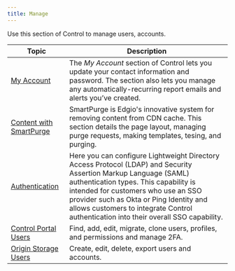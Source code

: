 ```yaml
---
title: Manage
---
```

<!-- don't link to this page. change content to overview vs markdown-->
Use this section of Control to manage users, accounts.

| Topic | Description|
|---|---|
|[My Account](/delivery/control/manage/account)| The *My Account* section of Control lets you update your contact information and password. The section also lets you manage any automatically-recurring report emails and alerts you’ve created.|
| [Content with SmartPurge](/delivery/control/manage/content_with_smartpurge)| SmartPurge is Edgio's innovative system for removing content from CDN cache. This section details the page layout, managing purge requests, making templates, tesing, and purging.|
|[Authentication](/delivery/control/manage/authentication)| Here you can configure Lightweight Directory Access Protocol (LDAP) and Security Assertion Markup Language (SAML) authentication types. This capability is intended for customers who use an SSO provider such as Okta or Ping Identity and allows customers to integrate Control authentication into their overall SSO capability.|
|[Control Portal Users](/delivery/control/manage/control_portal_users)| Find, add, edit, migrate, clone users, profiles, and permissions and manage 2FA. |
|[Origin Storage Users](/delivery/control/manage/origin_storage_users)|Create, edit, delete, export users and accounts. |
